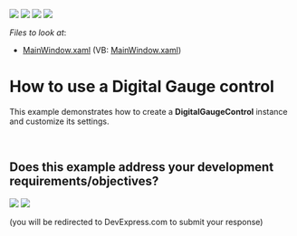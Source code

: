 <!-- default badges list -->
![](https://img.shields.io/endpoint?url=https://codecentral.devexpress.com/api/v1/VersionRange/128570686/11.2.5%2B)
[![](https://img.shields.io/badge/Open_in_DevExpress_Support_Center-FF7200?style=flat-square&logo=DevExpress&logoColor=white)](https://supportcenter.devexpress.com/ticket/details/E3525)
[![](https://img.shields.io/badge/📖_How_to_use_DevExpress_Examples-e9f6fc?style=flat-square)](https://docs.devexpress.com/GeneralInformation/403183)
[![](https://img.shields.io/badge/💬_Leave_Feedback-feecdd?style=flat-square)](#does-this-example-address-your-development-requirementsobjectives)
<!-- default badges end -->
<!-- default file list -->
*Files to look at*:

* [MainWindow.xaml](./CS/Digital%20Gauge/MainWindow.xaml) (VB: [MainWindow.xaml](./VB/Digital%20Gauge/MainWindow.xaml))
<!-- default file list end -->
# How to use a Digital Gauge control


<p>This example demonstrates  how to create a  <strong>DigitalGa</strong><strong>ugeControl</strong> instance and customize its settings. </p>

<br/>


<!-- feedback -->
## Does this example address your development requirements/objectives?

[<img src="https://www.devexpress.com/support/examples/i/yes-button.svg"/>](https://www.devexpress.com/support/examples/survey.xml?utm_source=github&utm_campaign=wpf-create-digital-gauge&~~~was_helpful=yes) [<img src="https://www.devexpress.com/support/examples/i/no-button.svg"/>](https://www.devexpress.com/support/examples/survey.xml?utm_source=github&utm_campaign=wpf-create-digital-gauge&~~~was_helpful=no)

(you will be redirected to DevExpress.com to submit your response)
<!-- feedback end -->
